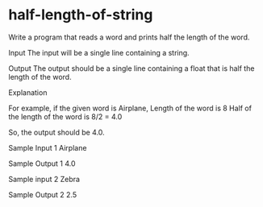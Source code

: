 # half-length-of-string

Write a program that reads a word and prints half the length of the word.

Input 
The input will be a single line containing a string.

Output 
The output should be a single line containing a float that is half the length of the word.

Explanation 

For example, if the given word is Airplane, 
Length of the word is 8 
Half of the length of the word is 8/2 = 4.0 

So, the output should be 4.0.

Sample Input 1 
Airplane 

Sample Output 1 
4.0 

Sample input 2 
Zebra 

Sample Output 2 
2.5
